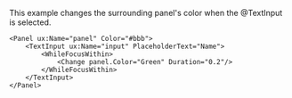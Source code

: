 This example changes the surrounding panel's color when the @TextInput is
selected.

	<Panel ux:Name="panel" Color="#bbb">
		<TextInput ux:Name="input" PlaceholderText="Name">
			<WhileFocusWithin>
				<Change panel.Color="Green" Duration="0.2"/>
			</WhileFocusWithin>
		</TextInput>
	</Panel>
